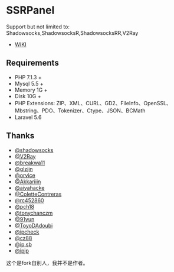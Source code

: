 # SSRPanel
Support but not limited to: Shadowsocks,ShadowsocksR,ShadowsocksRR,V2Ray

- [WIKI](https://github.com/ssrpanel/SSRPanel/wiki)

## Requirements
- PHP 7.1.3 +
- Mysql 5.5 +
- Memory 1G +
- Disk 10G +
- PHP Extensions: ZIP、XML、CURL、GD2、FileInfo、OpenSSL、Mbstring、PDO、Tokenizer、Ctype、JSON、BCMath
- Laravel 5.6

## Thanks
- [@shadowsocks](https://github.com/shadowsocks)
- [@V2Ray](https://www.v2ray.com)
- [@breakwa11](https://github.com/breakwa11)
- [@glzjin](https://github.com/esdeathlove)
- [@orvice](https://github.com/orvice)
- [@Akkariiin](https://github.com/shadowsocksrr)
- [@aiyahacke](https://github.com/aiyahacke)
- [@ColetteContreras](https://github.com/ColetteContreras)
- [@rc452860](https://github.com/rc452860)
- [@pch18](https://github.com/pch18)
- [@tonychanczm](https://github.com/tonychanczm)
- [@91yun](https://github.com/91yun)
- [@ToyoDAdoubi](https://github.com/ToyoDAdoubi)
- [@ipcheck](https://ipcheck.need.sh)
- [@cz88](http://www.cz88.net/index.shtml)
- [@ip.sb](https://www.ip.sb)
- [@ipip](https://www.ipip.net)

这个是fork自别人，我并不是作者。
